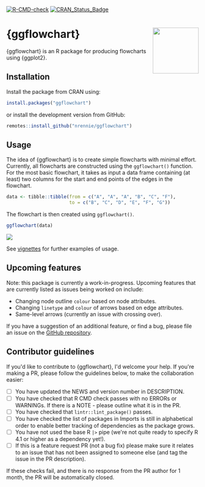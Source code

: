 <!-- badges: start -->
  [![R-CMD-check](https://github.com/nrennie/ggflowchart/actions/workflows/R-CMD-check.yaml/badge.svg)](https://github.com/nrennie/ggflowchart/actions/workflows/R-CMD-check.yaml)
  [![CRAN_Status_Badge](https://www.r-pkg.org/badges/version/ggflowchart)](https://cran.r-project.org/package=ggflowchart)
  <!-- badges: end -->

# {ggflowchart} <img src="man/figures/logo.png" align="right" width="120" />

{ggflowchart} is an R package for producing flowcharts using {ggplot2}.

## Installation

Install the package from CRAN using:

```r
install.packages("ggflowchart")
```
or install the development version from GitHub:

```r
remotes::install_github("nrennie/ggflowchart")
```

## Usage

The idea of {ggflowchart} is to create simple flowcharts with minimal effort. Currently, all flowcharts are constructed using the `ggflowchart()` function. For the most basic flowchart, it takes as input a data frame containing (at least) two columns for the start and end points of the edges in the flowchart.

```r
data <- tibble::tibble(from = c("A", "A", "A", "B", "C", "F"),
                       to = c("B", "C", "D", "E", "F", "G"))
```
The flowchart is then created using `ggflowchart()`.

```r
ggflowchart(data)
```

![](man/figures/README-minimal.png)

See [vignettes](https://nrennie.github.io/ggflowchart/articles/) for further examples of usage.

## Upcoming features

Note: this package is currently a work-in-progress. Upcoming features that are currently listed as issues being worked on include:

* Changing node outline `colour` based on node attributes.
* Changing `linetype` and `colour` of arrows based on edge attributes.
* Same-level arrows (currently an issue with crossing over).

If you have a suggestion of an additional feature, or find a bug, please file an issue on the [GitHub repository](https://github.com/nrennie/ggflowchart/issues).

## Contributor guidelines

If you'd like to contribute to {ggflowchart}, I'd welcome your help. If you're making a PR, please follow the guidelines below, to make the collaboration easier:

- [ ] You have updated the NEWS and version number in DESCRIPTION.
- [ ] You have checked that R CMD check passes with no ERRORs or WARNINGs. If there is a NOTE - please outline what it is in the PR.
- [ ] You have checked that `lintr::lint_package()` passes.
- [ ] You have checked the list of packages in Imports is still in alphabetical order to enable better tracking of dependencies as the package grows.
- [ ] You have not used the base R `|>` pipe (we're not quite ready to specify R 4.1 or higher as a dependency yet!).
- [ ] If this is a feature request PR (not a bug fix) please make sure it relates to an issue that has not been assigned to someone else (and tag the issue in the PR description).

If these checks fail, and there is no response from the PR author for 1 month, the PR will be automatically closed.




